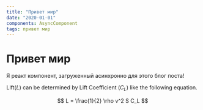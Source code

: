 ```yaml
---
title: "Привет мир"
date: "2020-01-01"
components: AsyncComponent
tags: привет мир
---
```


# Привет мир

<AsyncComponent>Я реакт компонент, загруженный асинхронно для этого блог поста!</AsyncComponent>

Lift($L$) can be determined by Lift Coefficient ($C_L$) like the following
equation.

$$
L = \frac{1}{2} \rho v^2 S C_L
$$
